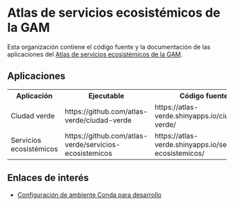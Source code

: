 # Atlas de servicios ecosistémicos de la GAM
Esta organización contiene el código fuente y la documentación de las aplicaciones del [Atlas de servicios ecosistémicos de la GAM](https://atlas-verde.org/).

## Aplicaciones

<table>
  <tr>
    <th>
    Aplicación
    </>
    <th>
    Ejecutable
    </th>
    <th>
    Código fuente
    </th>
    <th>
    Pendientes
    </th>
  </tr>
  <tr>
    <td>
    Ciudad verde
    </td>
    <td>
    https://github.com/atlas-verde/ciudad-verde
    </td>
    <td>
    https://atlas-verde.shinyapps.io/ciudad-verde/
    </td>
    <td>
    </td>
  </tr>
  <tr>
    <td>
    Servicios ecosistémicos
    </td>
    <td>
    https://github.com/atlas-verde/servicios-ecosistemicos
    </td>
    <td>
    https://atlas-verde.shinyapps.io/servicios-ecosistemicos/
    </td>
    <td>
    </td>
  </tr>  
</table>

## Enlaces de interés

- [Configuración de ambiente Conda para desarrollo](conda.md)

